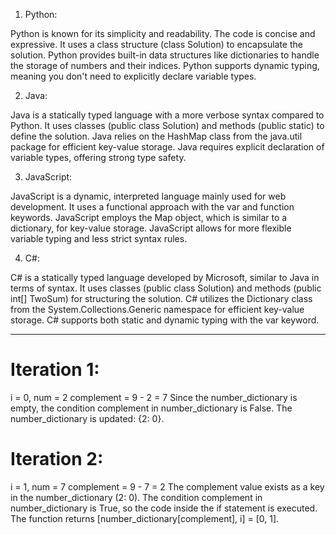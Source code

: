 1. Python:

Python is known for its simplicity and readability. The code is concise and expressive.
It uses a class structure (class Solution) to encapsulate the solution.
Python provides built-in data structures like dictionaries to handle the storage of numbers and their indices.
Python supports dynamic typing, meaning you don't need to explicitly declare variable types.


2. Java:

Java is a statically typed language with a more verbose syntax compared to Python.
It uses classes (public class Solution) and methods (public static) to define the solution.
Java relies on the HashMap class from the java.util package for efficient key-value storage.
Java requires explicit declaration of variable types, offering strong type safety.


3. JavaScript:

JavaScript is a dynamic, interpreted language mainly used for web development.
It uses a functional approach with the var and function keywords.
JavaScript employs the Map object, which is similar to a dictionary, for key-value storage.
JavaScript allows for more flexible variable typing and less strict syntax rules.


4. C#:

C# is a statically typed language developed by Microsoft, similar to Java in terms of syntax.
It uses classes (public class Solution) and methods (public int[] TwoSum) for structuring the solution.
C# utilizes the Dictionary class from the System.Collections.Generic namespace for efficient key-value storage.
C# supports both static and dynamic typing with the var keyword.


---




# Iteration 1:

i = 0, num = 2
complement = 9 - 2 = 7
Since the number_dictionary is empty, the condition complement in number_dictionary is False.
The number_dictionary is updated: {2: 0}.

# Iteration 2:

i = 1, num = 7
complement = 9 - 7 = 2
The complement value exists as a key in the number_dictionary (2: 0).
The condition complement in number_dictionary is True, so the code inside the if statement is executed.
The function returns [number_dictionary[complement], i] = [0, 1].

